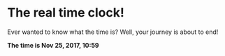# The real time clock!

Ever wanted to know what the time is? Well, your journey is about to end!

**The time is Nov 25, 2017, 10:59**